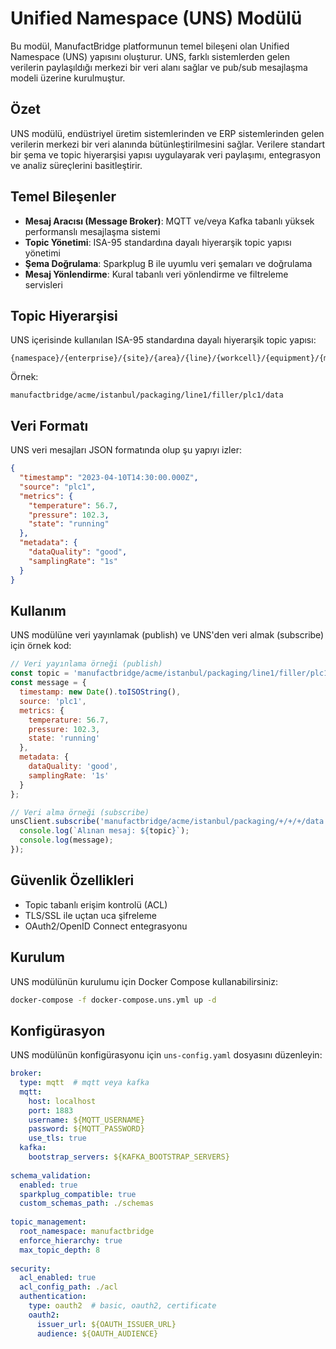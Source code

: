 # Unified Namespace (UNS) Modülü

Bu modül, ManufactBridge platformunun temel bileşeni olan Unified Namespace (UNS) yapısını oluşturur. UNS, farklı sistemlerden gelen verilerin paylaşıldığı merkezi bir veri alanı sağlar ve pub/sub mesajlaşma modeli üzerine kurulmuştur.

## Özet

UNS modülü, endüstriyel üretim sistemlerinden ve ERP sistemlerinden gelen verilerin merkezi bir veri alanında bütünleştirilmesini sağlar. Verilere standart bir şema ve topic hiyerarşisi yapısı uygulayarak veri paylaşımı, entegrasyon ve analiz süreçlerini basitleştirir.

## Temel Bileşenler

- **Mesaj Aracısı (Message Broker)**: MQTT ve/veya Kafka tabanlı yüksek performanslı mesajlaşma sistemi
- **Topic Yönetimi**: ISA-95 standardına dayalı hiyerarşik topic yapısı yönetimi 
- **Şema Doğrulama**: Sparkplug B ile uyumlu veri şemaları ve doğrulama 
- **Mesaj Yönlendirme**: Kural tabanlı veri yönlendirme ve filtreleme servisleri

## Topic Hiyerarşisi

UNS içerisinde kullanılan ISA-95 standardına dayalı hiyerarşik topic yapısı:

```
{namespace}/{enterprise}/{site}/{area}/{line}/{workcell}/{equipment}/{messageType}
```

Örnek:
```
manufactbridge/acme/istanbul/packaging/line1/filler/plc1/data
```

## Veri Formatı

UNS veri mesajları JSON formatında olup şu yapıyı izler:

```json
{
  "timestamp": "2023-04-10T14:30:00.000Z",
  "source": "plc1",
  "metrics": {
    "temperature": 56.7,
    "pressure": 102.3,
    "state": "running"
  },
  "metadata": {
    "dataQuality": "good",
    "samplingRate": "1s"
  }
}
```

## Kullanım

UNS modülüne veri yayınlamak (publish) ve UNS'den veri almak (subscribe) için örnek kod:

```javascript
// Veri yayınlama örneği (publish)
const topic = 'manufactbridge/acme/istanbul/packaging/line1/filler/plc1/data';
const message = {
  timestamp: new Date().toISOString(),
  source: 'plc1',
  metrics: {
    temperature: 56.7,
    pressure: 102.3,
    state: 'running'
  },
  metadata: {
    dataQuality: 'good',
    samplingRate: '1s'
  }
};

// Veri alma örneği (subscribe)
unsClient.subscribe('manufactbridge/acme/istanbul/packaging/+/+/+/data', (message, topic) => {
  console.log(`Alınan mesaj: ${topic}`);
  console.log(message);
});
```

## Güvenlik Özellikleri

- Topic tabanlı erişim kontrolü (ACL)
- TLS/SSL ile uçtan uca şifreleme 
- OAuth2/OpenID Connect entegrasyonu

## Kurulum

UNS modülünün kurulumu için Docker Compose kullanabilirsiniz:

```bash
docker-compose -f docker-compose.uns.yml up -d
```

## Konfigürasyon

UNS modülünün konfigürasyonu için `uns-config.yaml` dosyasını düzenleyin:

```yaml
broker:
  type: mqtt  # mqtt veya kafka
  mqtt:
    host: localhost
    port: 1883
    username: ${MQTT_USERNAME}
    password: ${MQTT_PASSWORD}
    use_tls: true
  kafka:
    bootstrap_servers: ${KAFKA_BOOTSTRAP_SERVERS}
    
schema_validation:
  enabled: true
  sparkplug_compatible: true
  custom_schemas_path: ./schemas
  
topic_management:
  root_namespace: manufactbridge
  enforce_hierarchy: true
  max_topic_depth: 8
  
security:
  acl_enabled: true
  acl_config_path: ./acl
  authentication:
    type: oauth2  # basic, oauth2, certificate
    oauth2:
      issuer_url: ${OAUTH_ISSUER_URL}
      audience: ${OAUTH_AUDIENCE}
```